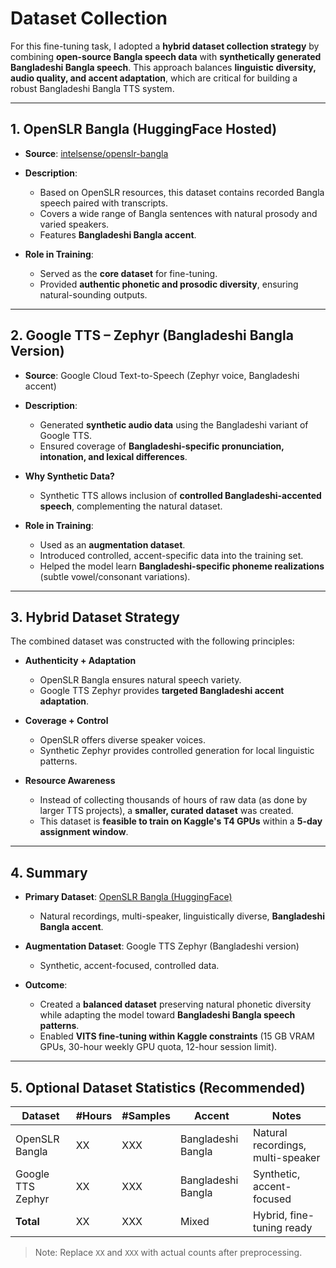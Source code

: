 # Dataset Collection

For this fine-tuning task, I adopted a **hybrid dataset collection strategy** by combining **open-source Bangla speech data** with **synthetically generated Bangladeshi Bangla speech**. This approach balances **linguistic diversity, audio quality, and accent adaptation**, which are critical for building a robust Bangladeshi Bangla TTS system.

---

## 1. OpenSLR Bangla (HuggingFace Hosted)

* **Source**: [intelsense/openslr-bangla](https://huggingface.co/datasets/intelsense/openslr-bangla/viewer?views%5B%5D=train)
* **Description**:

  * Based on OpenSLR resources, this dataset contains recorded Bangla speech paired with transcripts.
  * Covers a wide range of Bangla sentences with natural prosody and varied speakers.
  * Features **Bangladeshi Bangla accent**.
* **Role in Training**:

  * Served as the **core dataset** for fine-tuning.
  * Provided **authentic phonetic and prosodic diversity**, ensuring natural-sounding outputs.

---

## 2. Google TTS – Zephyr (Bangladeshi Bangla Version)

* **Source**: Google Cloud Text-to-Speech (Zephyr voice, Bangladeshi accent)
* **Description**:

  * Generated **synthetic audio data** using the Bangladeshi variant of Google TTS.
  * Ensured coverage of **Bangladeshi-specific pronunciation, intonation, and lexical differences**.
* **Why Synthetic Data?**

  * Synthetic TTS allows inclusion of **controlled Bangladeshi-accented speech**, complementing the natural dataset.
* **Role in Training**:

  * Used as an **augmentation dataset**.
  * Introduced controlled, accent-specific data into the training set.
  * Helped the model learn **Bangladeshi-specific phoneme realizations** (subtle vowel/consonant variations).

---

## 3. Hybrid Dataset Strategy

The combined dataset was constructed with the following principles:

* **Authenticity + Adaptation**

  * OpenSLR Bangla ensures natural speech variety.
  * Google TTS Zephyr provides **targeted Bangladeshi accent adaptation**.

* **Coverage + Control**

  * OpenSLR offers diverse speaker voices.
  * Synthetic Zephyr provides controlled generation for local linguistic patterns.

* **Resource Awareness**

  * Instead of collecting thousands of hours of raw data (as done by larger TTS projects), a **smaller, curated dataset** was created.
  * This dataset is **feasible to train on Kaggle's T4 GPUs** within a **5-day assignment window**.

---

## 4. Summary

* **Primary Dataset**: [OpenSLR Bangla (HuggingFace)](https://huggingface.co/datasets/intelsense/openslr-bangla/viewer?views%5B%5D=train)

  * Natural recordings, multi-speaker, linguistically diverse, **Bangladeshi Bangla accent**.

* **Augmentation Dataset**: Google TTS Zephyr (Bangladeshi version)

  * Synthetic, accent-focused, controlled data.

* **Outcome**:

  * Created a **balanced dataset** preserving natural phonetic diversity while adapting the model toward **Bangladeshi Bangla speech patterns**.
  * Enabled **VITS fine-tuning within Kaggle constraints** (15 GB VRAM GPUs, 30-hour weekly GPU quota, 12-hour session limit).

---

## 5. Optional Dataset Statistics (Recommended)

| Dataset           | #Hours | #Samples | Accent             | Notes                             |
| ----------------- | ------ | -------- | ------------------ | --------------------------------- |
| OpenSLR Bangla    | XX     | XXX      | Bangladeshi Bangla | Natural recordings, multi-speaker |
| Google TTS Zephyr | XX     | XXX      | Bangladeshi Bangla | Synthetic, accent-focused         |
| **Total**         | XX     | XXX      | Mixed              | Hybrid, fine-tuning ready         |

> Note: Replace `XX` and `XXX` with actual counts after preprocessing.